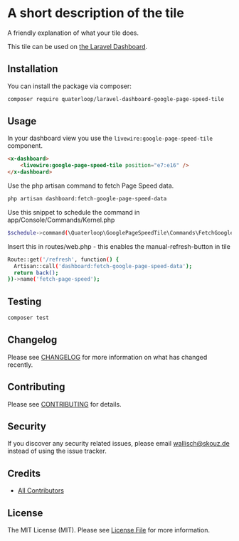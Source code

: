 
# A short description of the tile

A friendly explanation of what your tile does.

This tile can be used on [the Laravel Dashboard](https://docs.spatie.be/laravel-dashboard).

## Installation

You can install the package via composer:

```bash
composer require quaterloop/laravel-dashboard-google-page-speed-tile
```

## Usage

In your dashboard view you use the `livewire:google-page-speed-tile` component.

```html
<x-dashboard>
    <livewire:google-page-speed-tile position="e7:e16" />
</x-dashboard>
```


Use the php artisan command to fetch Page Speed data.

``` bash
php artisan dashboard:fetch-google-page-speed-data
```

Use this snippet to schedule the command in app/Console/Commands/Kernel.php
``` bash
$schedule->command(\Quaterloop\GooglePageSpeedTile\Commands\FetchGooglePageSpeedCommand::class)->everyMinute();
```

Insert this in routes/web.php - this enables the manual-refresh-button in tile
``` bash
Route::get('/refresh', function() {
  Artisan::call('dashboard:fetch-google-page-speed-data');
  return back();
})->name('fetch-page-speed');
```

## Testing

``` bash
composer test
```

## Changelog

Please see [CHANGELOG](CHANGELOG.md) for more information on what has changed recently.

## Contributing

Please see [CONTRIBUTING](https://github.com/spatie/.github/blob/main/CONTRIBUTING.md) for details.

## Security

If you discover any security related issues, please email wallisch@skouz.de instead of using the issue tracker.

## Credits

- [All Contributors](../../contributors)

## License

The MIT License (MIT). Please see [License File](LICENSE.md) for more information.
